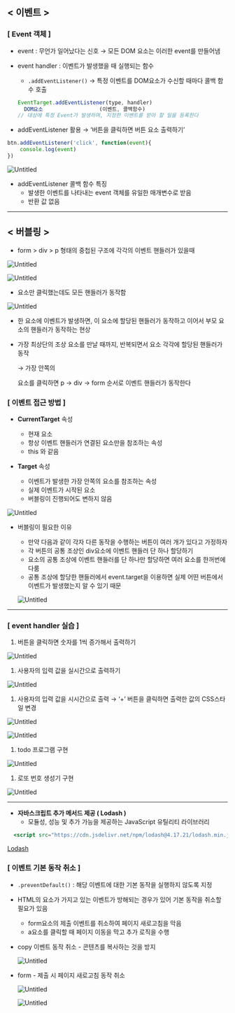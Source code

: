 ## < 이벤트 >

### [ Event 객체 ]

- event : 무언가 일어났다는 신호 → 모든 DOM 요소는 이러한 event를 만들어냄
- event handler : 이벤트가 발생했을 때 실행되는 함수
    - `.addEventListener()` → 특정 이벤트를 DOM요소가 수신할 때마다 콜백 함수 호출
    
    ```jsx
    EventTarget.addEventListener(type, handler)
      DOM요소                  (이벤트, 콜백함수)
    // 대상에 특정 Event가 발생하며, 지정한 이벤트를 받아 할 일을 등록한다
    ```
    
- addEventListener 활용 → ‘버튼을 클릭하면 버튼 요소 출력하기’

```jsx
btn.addEventListener('click', function(event){
	console.log(event)
})
```

![Untitled](https://prod-files-secure.s3.us-west-2.amazonaws.com/d19f9ad3-44f2-4548-913d-7640fdb34526/e967defa-9905-44cb-9b6a-53217157af08/Untitled.png)

- addEventListener 콜백 함수 특징
    - 발생한 이벤트를 나타내는 event 객체를 유일한 매개변수로 받음
    - 반환 값 없음

---

## < 버블링 >

- form > div > p 형태의 중첩된 구조에 각각의 이벤트 핸들러가 있을때

![Untitled](https://prod-files-secure.s3.us-west-2.amazonaws.com/d19f9ad3-44f2-4548-913d-7640fdb34526/7c9d019d-d87b-4407-b2bc-b1021bfa592b/Untitled.png)

![Untitled](https://prod-files-secure.s3.us-west-2.amazonaws.com/d19f9ad3-44f2-4548-913d-7640fdb34526/808b0743-bcd0-4497-a933-b1031ef90db2/Untitled.png)

- <p> 요소만 클릭했는데도 모든 핸들러가 동작함

![Untitled](https://prod-files-secure.s3.us-west-2.amazonaws.com/d19f9ad3-44f2-4548-913d-7640fdb34526/4b5e4950-a931-4aaa-b391-9be576e1f93a/Untitled.png)

- 한 요소에 이벤트가 발생하면, 이 요소에 할당된 핸들러가 동작하고 이어서 부모 요소의 핸들러가 동작하는 현상
- 가장 최상단의 조상 요소를 만날 때까지, 반복되면서 요소 각각에 할당된 핸들러가 동작
    
    → 가장 안쪽의  <p>요소를 클릭하면 p → div → form 순서로 이벤트 핸들러가 동작한다
    

### [ 이벤트 접근 방법 ]

- **CurrentTarget** 속성
    - 현재 요소
    - 항상 이벤트 핸들러가 연결된 요소만을 참조하는 속성
    - this 와 같음

- **Target** 속성
    - 이벤트가 발생한 가장 안쪽의 요소를 참조하는 속성
    - 실제 이벤트가 시작된 요소
    - 버블링이 진행되어도 변하지 않음

![Untitled](https://prod-files-secure.s3.us-west-2.amazonaws.com/d19f9ad3-44f2-4548-913d-7640fdb34526/1b212516-7490-40df-af8f-6860100c081c/Untitled.png)

- 버블링이 필요한 이유
    - 만약 다음과 같이 각자 다른 동작을 수행하는 버튼이 여러 개가 있다고 가정하자
    - 각 버튼의 공통 조상인 div요소에 이벤트 핸들러 단 하나 할당하기
    - 요소의 공통 조상에 이벤트 핸들러를 단 하나만 할당하면 여러 요소를 한꺼번에 다룸
    - 공통 조상에 할당한 핸들러에서 event.target을 이용하면 실제 어떤 버튼에서 이벤트가 발생했는지 알 수 있기 때문
    
    ![Untitled](https://prod-files-secure.s3.us-west-2.amazonaws.com/d19f9ad3-44f2-4548-913d-7640fdb34526/30d1fbda-7390-447b-b3e1-9fb314de716a/Untitled.png)
    

---

### [ event handler 실습 ]

1. 버튼을 클릭하면 숫자를 1씩 증가해서 출력하기

![Untitled](https://prod-files-secure.s3.us-west-2.amazonaws.com/d19f9ad3-44f2-4548-913d-7640fdb34526/6fcf2bee-9799-41d9-8656-1d2888fb5409/Untitled.png)

1. 사용자의 입력 값을 실시간으로 출력하기

![Untitled](https://prod-files-secure.s3.us-west-2.amazonaws.com/d19f9ad3-44f2-4548-913d-7640fdb34526/4aa87e26-cdfd-48ba-bc5b-e74ade9e1dd2/Untitled.png)

1. 사용자의 입력 값을 시시간으로 출력 → ‘+’ 버튼을 클릭하면 출력한 값의 CSS스타일 변경

![Untitled](https://prod-files-secure.s3.us-west-2.amazonaws.com/d19f9ad3-44f2-4548-913d-7640fdb34526/0ae983fd-e394-4414-a6a0-b66389754f04/Untitled.png)

![Untitled](https://prod-files-secure.s3.us-west-2.amazonaws.com/d19f9ad3-44f2-4548-913d-7640fdb34526/cbdabcaa-48d3-43fe-a2e2-9be6b5b0f2bc/Untitled.png)

1. todo 프로그램 구현

![Untitled](https://prod-files-secure.s3.us-west-2.amazonaws.com/d19f9ad3-44f2-4548-913d-7640fdb34526/20b4c610-57e4-4b57-a5c4-4b9ff44c3eca/Untitled.png)

1. 로또 번호 생성기 구현

![Untitled](https://prod-files-secure.s3.us-west-2.amazonaws.com/d19f9ad3-44f2-4548-913d-7640fdb34526/7623d2cd-adf2-4c70-b354-a146b2cd8919/Untitled.png)

---

- **자바스크립트 추가 메서드 제공 ( Lodash )**
    - 모듈성, 성능 및 추가 가능을 제공하는 JavaScript 유틸리티 라이브러리

```jsx
  <script src="https://cdn.jsdelivr.net/npm/lodash@4.17.21/lodash.min.js"></script>
```

[Lodash](https://lodash.com/)

### [ 이벤트 기본 동작 취소 ]

- `.preventDefault()` : 해당 이벤트에 대한 기본 동작을 실행하지 않도록 지정
- HTML의 요소가 가지고 있는 이벤트가 방해되는 경우가 있어 기본 동작을 취소할 필요가 있음
    - form요소의 제출 이벤트를 취소하여 페이지 새로고침을 막음
    - a요소를 클릭할 때 페이지 이동을 막고 추가 로직을 수행
- copy 이벤트 동작 취소 - 콘텐츠를 복사하는 것을 방지
    
    ![Untitled](https://prod-files-secure.s3.us-west-2.amazonaws.com/d19f9ad3-44f2-4548-913d-7640fdb34526/9e2a0c7c-93b4-4d07-b218-023d60aa0524/Untitled.png)
    
- form - 제출 시 페이지 새로고침 동작 취소
    
    ![Untitled](https://prod-files-secure.s3.us-west-2.amazonaws.com/d19f9ad3-44f2-4548-913d-7640fdb34526/6ffdedcf-e133-4b59-8464-8c1a89cb54f7/Untitled.png)
    
    ![Untitled](https://prod-files-secure.s3.us-west-2.amazonaws.com/d19f9ad3-44f2-4548-913d-7640fdb34526/f3d92d98-c333-439d-9c32-21d44c0c751b/Untitled.png)